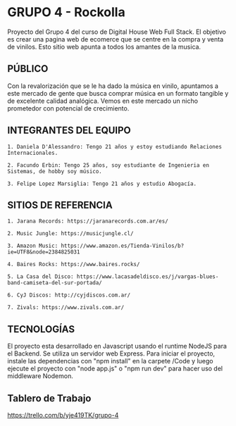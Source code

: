 # GRUPO 4 - Rockolla

Proyecto del Grupo 4 del curso de Digital House Web Full Stack. El objetivo es crear una pagina web de ecomerce que se centre en la compra y venta de vinilos. 
Esto sitio web apunta a todos los amantes de la musica. 

## PÚBLICO
Con la revalorización que se le ha dado la música en vinilo, apuntamos a este mercado de gente que busca comprar música en un formato tangible y de excelente calidad analógica. Vemos en este mercado un nicho prometedor con potencial de crecimiento.

## INTEGRANTES DEL EQUIPO

    1. Daniela D'Alessandro: Tengo 21 años y estoy estudiando Relaciones Internacionales. 
    
    2. Facundo Erbin: Tengo 25 años, soy estudiante de Ingenieria en Sistemas, de hobby soy músico.
    
    3. Felipe Lopez Marsiglia: Tengo 21 años y estudio Abogacía. 

## SITIOS DE REFERENCIA

    1. Jarana Records: https://jaranarecords.com.ar/es/
    
    2. Music Jungle: https://musicjungle.cl/
    
    3. Amazon Music: https://www.amazon.es/Tienda-Vinilos/b?ie=UTF8&node=2384825031
    
    4. Baires Rocks: https://www.baires.rocks/

    5. La Casa del Disco: https://www.lacasadeldisco.es/j/vargas-blues-band-camiseta-del-sur-portada/

    6. CyJ Discos: http://cyjdiscos.com.ar/

    7. Zivals: https://www.zivals.com.ar/

## TECNOLOGÍAS

El proyecto esta desarrollado en Javascript usando el runtime NodeJS para el Backend. Se utiliza un servidor web Express. Para iniciar el proyecto, instale las dependencias con "npm install" en la carpete /Code y luego ejecute el proyecto con "node app.js" o "npm run dev" para hacer uso del middleware Nodemon.

## Tablero de Trabajo
https://trello.com/b/yje419TK/grupo-4
    
